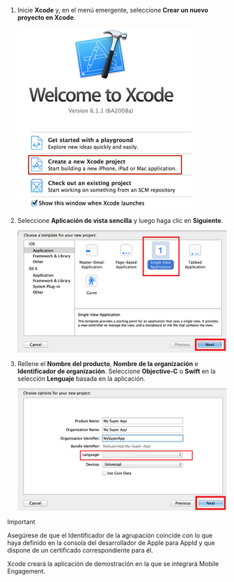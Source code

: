 1. Inicie **Xcode** y, en el menú emergente, seleccione **Crear un nuevo proyecto en Xcode**.
   
    ![](./media/mobile-engagement-create-new-ios-app/xcode-new-project.png)
2. Seleccione **Aplicación de vista sencilla** y luego haga clic en **Siguiente**.
   
    ![](./media/mobile-engagement-create-new-ios-app/xcode-simple-view.png)
3. Rellene el **Nombre del producto**, **Nombre de la organización** e **Identificador de organización**. Seleccione **Objective-C** o **Swift** en la selección **Lenguaje** basada en la aplicación.
   
    ![](./media/mobile-engagement-create-new-ios-app/xcode-project-props.png)

> [!IMPORTANT]
> Asegúrese de que el Identificador de la agrupación coincide con lo que haya definido en la consola del desarrollador de Apple para AppId y que dispone de un certificado correspondiente para él. 
> 
> 

Xcode creará la aplicación de demostración en la que se integrará Mobile Engagement.



<!--HONumber=Nov16_HO2-->


